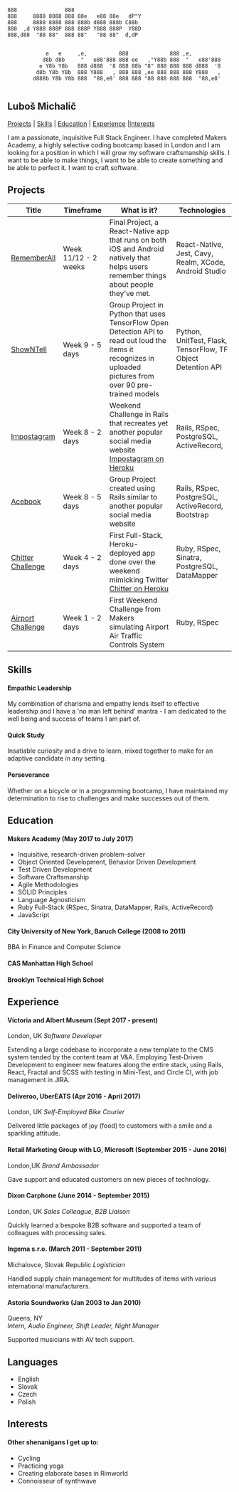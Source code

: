 ```

888               888                                               
888     8888 8888 888 88e   e88 88e   dP"Y                          
888     8888 8888 888 888b d888 888b C88b                           
888  ,d Y888 888P 888 888P Y888 888P  Y88D                          
888,d88  "88 88"  888 88"   "88 88"  d,dP                           


            e   e     ,e,          888             888 ,e,          
           d8b d8b     "   e88'888 888 ee   ,"Y88b 888  "   e88'888
          e Y8b Y8b   888 d888  '8 888 88b "8" 888 888 888 d888  '8
         d8b Y8b Y8b  888 Y888   , 888 888 ,ee 888 888 888 Y888   ,
        d888b Y8b Y8b 888  "88,e8' 888 888 "88 888 888 888  "88,e8'


```
## Luboš Michalič

 [Projects](#projects) | [Skills](#skills) | [Education](#education) | [Experience](#experience) |[Interests](#interests)

  I am a passionate, inquisitive Full Stack Engineer. I have completed Makers Academy, a highly selective coding bootcamp based in London and I am looking for a position in which I will grow my software craftsmanship skills. I want to be able to make things, I want to be able to create something and be able to perfect it. I want to craft software.


## Projects

| Title | Timeframe | What is it?  | Technologies |  
|---|---|---|---|
| [RememberAll](https://github.com/lubosmichalic/RememberAll)  | Week 11/12 - 2 weeks  | Final Project, a React-Native app that runs on both iOS and Android natively that helps users remember things about people they've met. | React-Native, Jest, Cavy, Realm, XCode, Android Studio  |  |
| [ShowNTell](https://github.com/lubosmichalic/showNtell)  | Week 9 - 5 days  | Group Project in Python that uses TensorFlow Open Detection API to read out loud the items it recognizes in uploaded pictures from over 90 pre-trained models   | Python, UnitTest, Flask, TensorFlow, TF Object Detention API  |
| [Impostagram](https://github.com/lubosmichalic/impostagram)  | Week 8 - 2 days  | Weekend Challenge in Rails that recreates yet another popular social media website [Impostagram on Heroku](https://impostagram.herokuapp.com/) | Rails, RSpec, PostgreSQL, ActiveRecord,   |
| [Acebook](https://github.com/lubosmichalic/acebook-team-KILAS)  | Week 8 - 5 days  | Group Project created using Rails similar to another popular social media website | Rails, RSpec, PostgreSQL, ActiveRecord, Bootstrap  |
| [Chitter Challenge](https://github.com/lubosmichalic/chitter-challenge)  | Week 4 - 2 days  | First Full-Stack, Heroku-deployed app done over the weekend mimicking Twitter [Chitter on Heroku](http://chitty-chitter.herokuapp.com/posts)  | Ruby, RSpec, Sinatra, PostgreSQL, DataMapper |
| [Airport Challenge](https://github.com/lubosmichalic/airport_challenge) | Week 1 - 2 days  | First Weekend Challenge from Makers simulating Airport Air Traffic Controls System | Ruby, RSpec |  

## Skills

#### Empathic Leadership

My combination of charisma and empathy lends itself to effective leadership and I have a 'no man left behind' mantra - I am dedicated to the well being and success of teams I am part of.

#### Quick Study

Insatiable curiosity and a drive to learn, mixed together to make for an adaptive candidate in any setting.

#### Perseverance

Whether on a bicycle or in a programming bootcamp, I have maintained my determination to rise to challenges and make successes out of them.

## Education

#### Makers Academy (May 2017 to July 2017)

- Inquisitive, research-driven problem-solver
- Object Oriented Development, Behavior Driven Development
- Test Driven Development
- Software Craftsmanship
- Agile Methodologies
- SOLID Principles
- Language Agnosticism
- Ruby Full-Stack (RSpec, Sinatra, DataMapper, Rails, ActiveRecord)
- JavaScript

#### City University of New York, Baruch College  (2008 to 2011)
BBA in Finance and Computer Science  

#### CAS Manhattan High School

#### Brooklyn Technical High School

## Experience

#### Victoria and Albert Museum (Sept 2017 - present)
London, UK
*Software Developer*

Extending a large codebase to incorporate a new template to the CMS system tended by the content team at V&A.
Employing Test-Driven Development to engineer new features along the entire stack, using Rails, React, Fractal and SCSS with testing in Mini-Test, and Circle CI, with job management in JIRA.

#### Deliveroo, UberEATS  (Apr 2016 - April 2017)
London, UK
*Self-Employed Bike Courier*

Delivered little packages of joy (food) to customers with a smile and a sparkling attitude.
#### Retail Marketing Group with LG, Microsoft (September 2015 - June 2016)
London,UK
*Brand Ambassador*

Gave support and educated customers on new pieces of technology.
#### Dixon Carphone (June 2014 - September 2015)
London, UK
*Sales Colleague, B2B Liaison*

Quickly learned a bespoke B2B software and supported a team of colleagues with processing sales.

#### Ingema s.r.o. (March 2011 - September 2011)
Michalovce, Slovak Republic
*Logistician*

Handled supply chain management for multitudes of items with various international manufacturers.

#### Astoria Soundworks (Jan 2003 to Jan 2010)
Queens, NY  
*Intern, Audio Engineer, Shift Leader, Night Manager*

Supported musicians with AV tech support.

## Languages
- English
- Slovak
- Czech
- Polish


## Interests
#### Other shenanigans I get up to:
- Cycling
- Practicing yoga
- Creating elaborate bases in Rimworld
- Connoisseur of synthwave
